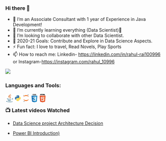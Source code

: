 ### Hi there 👋
- 🔭 I’m an Associate Consultant with 1 year of Experience in Java Development!
- 🌱 I’m currently learning everything (Data Scientist)🤣
- 👯 I’m looking to collaborate with other Data Scientist.
- 🥅 2020-21 Goals: Contribute and Explore in Data Science Aspects.
- ⚡ Fun fact: I love to travel, Read Novels, Play Sports
- 📫 How to reach me: Linkedin- https://linkedin.com/in/rahul-rai100996 or Instagram-https://instagram.com/rahul_10996

<img src="https://github-readme-stats.vercel.app/api?username=rirah&&show_icons=true&title_color=ffffff&icon_color=bb2acf&text_color=daf7dc&bg_color=151515">

<br/>

### Languages and Tools:

  
<img  align="left"  alt="Java"  width="26px"  src="https://raw.githubusercontent.com/github/explore/80688e429a7d4ef2fca1e82350fe8e3517d3494d/topics/java/java.png"  />

<img  align="left"  alt="Python"  width="26px"  src="https://raw.githubusercontent.com/github/explore/80688e429a7d4ef2fca1e82350fe8e3517d3494d/topics/python/python.png" />

<img  align="left"  alt="jupyter"  width="26px"  src="https://raw.githubusercontent.com/github/explore/80688e429a7d4ef2fca1e82350fe8e3517d3494d/topics/jupyter-notebook/jupyter-notebook.png"/>

<img  align="left"  alt="css"  width="26px"  src="https://raw.githubusercontent.com/github/explore/80688e429a7d4ef2fca1e82350fe8e3517d3494d/topics/css/css.png"/>
  
<img  align="left"  alt="html"  width="26px"  src="https://raw.githubusercontent.com/github/explore/80688e429a7d4ef2fca1e82350fe8e3517d3494d/topics/html/html.png"/>
<br  />


### 📺 Latest videos Watched

  
<!-- YOUTUBE:START -->

-  [Data Science project Architecture Decision](https://www.youtube.com/watch?v=-ur0D5Y8aFw&t=1134s)

-  [Power BI Introduction)](https://www.youtube.com/watch?v=SO_X9OdUylw&t=313s)

<!-- YOUTUBE:END -->
